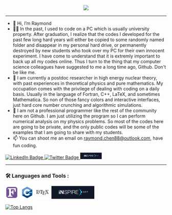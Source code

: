 <div align="center">

  ![](https://user-images.githubusercontent.com/70382532/138322189-2db8df52-9dcb-40a0-88a8-c365466bd33d.gif)

</div>

---

- 👋 Hi, I’m Raymond
- 🙅‍♂️ In the past, I used to code on a PC which is usually university property. After graduation, I realize that the codes I developed for the past few long hard years will either be copied to some randomly named folder and disappear in my personal hard drive, or permanently destroyed by new students who took over my PC for their own innocent experiment. I have come to understand that it is extremly important to back up all my codes online. Thus I turn to the thing that my computer science colleagues have suggested to me a long time ago, Github. Don't be like me.
- 👀 I am currently a postdoc researcher in high energy nuclear theory, with past experiences in theoretical physics and pure mathematics. My occupation comes with the privilege of dealing with coding on a daily basis. Usually in the language of Fortran, C++, LaTeX, and sometimes Mathematica. So non of those fancy colors and interactive interfaces, just hard core number crunching and algorithmic simulations.
- 🌱 I am not a professional programmer like the rest of the community here on Github. I am just utilizing the program so I can perform numerical analysis on my physics problems. So most of the codes here are going to be private, and the only public codes will be some of the examples that I am going to share with my students.
- 📫 You can shoot me an email on raymond.chen88@outlook.com, have fun coding.

<div id="badges">
  <a href="https://www.linkedin.com/in/raymond-lin-chen-04050620b/">
    <img src="https://img.shields.io/badge/LinkedIn-blue?style=for-the-badge&logo=linkedin&logoColor=white" alt="LinkedIn Badge" height="20"/>
  </a>
  <a href="https://twitter.com/ChenLinRaymond">
    <img src="https://img.shields.io/badge/Twitter-blue?style=for-the-badge&logo=twitter&logoColor=white" alt="Twitter Badge" height="20"/>
  </a>
  <a href="https://inspirehep.net/authors/1477331">
    <img src="https://github.com/inspirehep/inspirehep/blob/master/artwork/INSPIRE_logo_Blue_BG.png" alt="inspire Badge" height="20"/>
  </a>
</div>

---
### :hammer_and_wrench: Languages and Tools :
<div>
  <img src="https://github.com/vscode-icons/vscode-icons/blob/master/icons/file_type_fortran.svg" title="Fortran" alt="Fortran" width="40" height="40"/>&nbsp;
  <img src="https://github.com/vscode-icons/vscode-icons/blob/master/icons/file_type_cpp3.svg" title="Cpp" alt="Cpp" width="40" height="40"/>&nbsp;
  <img src="https://github.com/devicons/devicon/blob/master/icons/latex/latex-original.svg" title="TeX" alt="TeX" width="40" height="40"/>&nbsp;
  <img src="https://github.com/inspirehep/inspirehep/blob/master/artwork/INSPIRE_logo_Blue_BG.png" title="inspirehep" alt="inspire" height="40"/>&nbsp;
</div>

[![Top Langs](https://github-readme-stats.vercel.app/api/top-langs/?username=Raymond-CL&layout=compact&theme=vision-friendly-dark)](https://github.com/anuraghazra/github-readme-stats)

<img src="https://komarev.com/ghpvc/?username=Raymond-CL&style=flat-square&color=blue" alt=""/>

<!---
<div id="header" align="center">
 <img src="https://media.giphy.com/media/jcG5oVqQNMY00/giphy.gif">
</div>
--->
 
<!---
Raymond-CL/Raymond-CL is a ✨ special ✨ repository because its `README.md` (this file) appears on your GitHub profile.
You can click the Preview link to take a look at your changes.
--->
